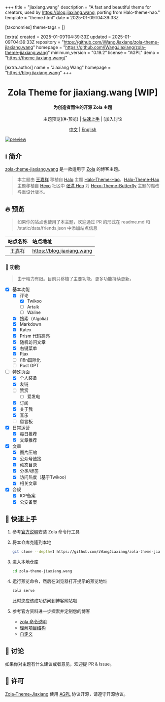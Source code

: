 
+++
title = "jiaxiang.wang"
description = "A fast and beautiful theme for creators, used by https://blog.jiaxiang.wang, porting from Halo-theme-hao."
template = "theme.html"
date = 2025-01-09T04:39:33Z

[taxonomies]
theme-tags = []

[extra]
created = 2025-01-09T04:39:33Z
updated = 2025-01-09T04:39:33Z
repository = "https://github.com/iWangJiaxiang/zola-theme-jiaxiang.wang"
homepage = "https://github.com/iWangJiaxiang/zola-theme-jiaxiang.wang"
minimum_version = "0.19.2"
license = "AGPL"
demo = "https://theme.jiaxiang.wang/"

[extra.author]
name = "Jiaxiang Wang"
homepage = "https://blog.jiaxiang.wang"
+++        

<div align="center">

<h1>Zola Theme for jiaxiang.wang [WIP]</h1>

<h4>为创造者而生的开源 Zola 主题</h4>

<p align="center">

主题预览](#-预览) | [快速上手](#-快速上手) | [加入讨论

[中文](./README.md) | [English](./README.en.md)

</p>
</div>

[![preview](<./content/articles/docs/01 Read Me/preview.webp>)](https://blog.jiaxiang.wang)

## ℹ️ 简介

[zola-theme-jiaxiang.wang](https://github.com/iWangJiaxiang/zola-theme-jiaxiang.wang) 是一款适用于 [Zola](https://github.com/getzola/zola) 的博客主题。

> 本主题由 [王嘉祥](https://blog.jiaxiang.wang) 移植自 [Halo](https://github.com/halo-dev/halo) 主题 [Halo-Theme-Hao](https://github.com/chengzhongxue/halo-theme-hao)，[Halo-Theme-Hao](https://github.com/chengzhongxue/halo-theme-hao) 主题移植自 [Hexo](https://hexo.io/zh-cn/index.html) 社区中 [张洪 Heo](https://blog.zhheo.com/) 对 [Hexo-Theme-Butterfly](https://github.com/chengzhongxue/halo-theme-hao) 主题的魔改与重设计版本。

## 🔥 预览

> 如果你的站点也使用了本主题，欢迎通过 PR 的形式在 readme.md 和 /static/data/friends.json 中添加站点信息

|  站点名称  |          站点地址           |
|:------:|:-----------------------|
| 王嘉祥 | https://blog.jiaxiang.wang |

### 🔌 功能

> 由于精力有限。目前只移植了主要功能，更多功能持续更新。

- [x] 基本功能
  - [x] 评论
    - [x] Twikoo
    - [ ] Artalk
    - [ ] Waline
  - [x] 搜索（Algolia）
  - [x] Markdown
  - [x] Katex
  - [x] Prism 代码高亮
  - [x] 随机访问文章
  - [x] 右键菜单
  - [x] Pjax
  - [ ] i18n国际化
  - [ ] Post GPT
- [ ] 特殊页面
  - [x] 个人装备
  - [x] 友链
  - [ ] 赞赏
    - [ ] 爱发电
  - [x] 订阅
  - [x] 关于我
  - [x] 音乐
  - [ ] 留言板
- [x] 日常运营
  - [x] 每日推荐
  - [x] 文章推荐
- [x] 文章
  - [x] 图片压缩
  - [x] 公众号链接
  - [x] 动态目录
  - [x] 分类/标签
  - [x] 访问热度（基于Twikoo）
  - [x] 相关文章
- [x] 合规
  - [x] ICP备案
  - [x] 公安备案

## 📝 快速上手

1. 参考[官方说明](https://www.getzola.org/documentation/getting-started/installation/)安装 Zola 命令行工具
1. 将本仓库克隆到本地

    ```bash
    git clone --depth=1 https://github.com/iWangJiaxiang/zola-theme-jiaxiang.wang.git
    ```

1. 进入本地仓库

    ```bash
    cd zola-theme-jiaxiang.wang
    ```

1. 运行预览命令，然后在浏览器打开提示的预览地址

    ```bash
    zola serve
    ```

    此时您应该成功访问到博客网站啦

1. 参考官方资料进一步探索并定制您的博客
   - [zola 命令说明](https://www.getzola.org/documentation/getting-started/cli-usage/)
   - [理解项目结构](https://www.getzola.org/documentation/getting-started/directory-structure/)
   - [自定义](https://www.getzola.org/documentation/getting-started/configuration/)

## 💬 讨论

如果你对主题有什么建议或者意见，欢迎提 PR & Issue。

## 🔐 许可

[Zola-Theme-Jiaxiang](https://github.com/iWangJiaxiang/zola-theme-jiaxiang.wang) 使用 [AGPL](./LICENSE) 协议开源，请遵守开源协议。


        